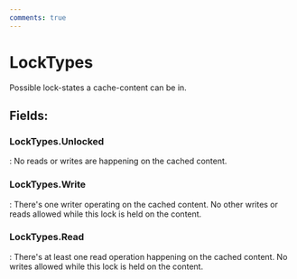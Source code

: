 ```yaml
---
comments: true
---
```

# LockTypes

Possible lock-states a cache-content can be in. 

## **Fields**:
### **LockTypes.Unlocked**
: No reads or writes are happening on the cached content. 
### **LockTypes.Write**
: There's one writer operating on the cached content. No other writes or reads allowed while this lock is held on the content. 
### **LockTypes.Read**
: There's at least one read operation happening on the cached content. No writes allowed while this lock is held on the content. 